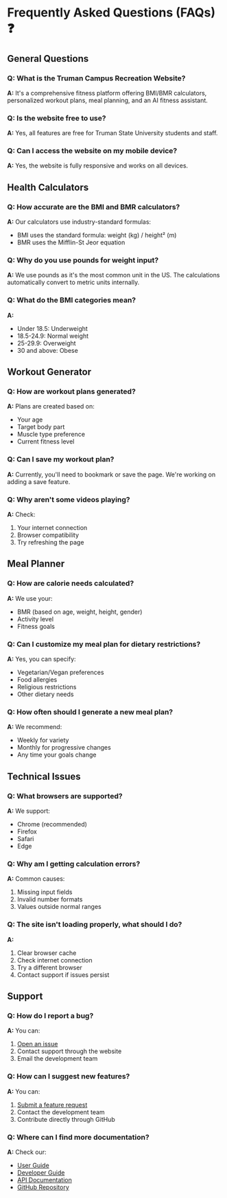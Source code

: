 # Frequently Asked Questions (FAQs) ❓

## General Questions

### Q: What is the Truman Campus Recreation Website?
**A:** It's a comprehensive fitness platform offering BMI/BMR calculators, personalized workout plans, meal planning, and an AI fitness assistant.

### Q: Is the website free to use?
**A:** Yes, all features are free for Truman State University students and staff.

### Q: Can I access the website on my mobile device?
**A:** Yes, the website is fully responsive and works on all devices.

## Health Calculators

### Q: How accurate are the BMI and BMR calculators?
**A:** Our calculators use industry-standard formulas:
- BMI uses the standard formula: weight (kg) / height² (m)
- BMR uses the Mifflin-St Jeor equation

### Q: Why do you use pounds for weight input?
**A:** We use pounds as it's the most common unit in the US. The calculations automatically convert to metric units internally.

### Q: What do the BMI categories mean?
**A:**
- Under 18.5: Underweight
- 18.5-24.9: Normal weight
- 25-29.9: Overweight
- 30 and above: Obese

## Workout Generator

### Q: How are workout plans generated?
**A:** Plans are created based on:
- Your age
- Target body part
- Muscle type preference
- Current fitness level

### Q: Can I save my workout plan?
**A:** Currently, you'll need to bookmark or save the page. We're working on adding a save feature.

### Q: Why aren't some videos playing?
**A:** Check:
1. Your internet connection
2. Browser compatibility
3. Try refreshing the page

## Meal Planner

### Q: How are calorie needs calculated?
**A:** We use your:
- BMR (based on age, weight, height, gender)
- Activity level
- Fitness goals

### Q: Can I customize my meal plan for dietary restrictions?
**A:** Yes, you can specify:
- Vegetarian/Vegan preferences
- Food allergies
- Religious restrictions
- Other dietary needs

### Q: How often should I generate a new meal plan?
**A:** We recommend:
- Weekly for variety
- Monthly for progressive changes
- Any time your goals change

## Technical Issues

### Q: What browsers are supported?
**A:** We support:
- Chrome (recommended)
- Firefox
- Safari
- Edge

### Q: Why am I getting calculation errors?
**A:** Common causes:
1. Missing input fields
2. Invalid number formats
3. Values outside normal ranges

### Q: The site isn't loading properly, what should I do?
**A:**
1. Clear browser cache
2. Check internet connection
3. Try a different browser
4. Contact support if issues persist

## Support

### Q: How do I report a bug?
**A:** You can:
1. [Open an issue](https://github.com/Ashikvk18/truamn/issues/new?template=bug_report.md)
2. Contact support through the website
3. Email the development team

### Q: How can I suggest new features?
**A:** You can:
1. [Submit a feature request](https://github.com/Ashikvk18/truamn/issues/new?template=feature_request.md)
2. Contact the development team
3. Contribute directly through GitHub

### Q: Where can I find more documentation?
**A:** Check our:
- [User Guide](User-Guide)
- [Developer Guide](Developer-Guide)
- [API Documentation](API-Documentation)
- [GitHub Repository](https://github.com/Ashikvk18/truamn)
